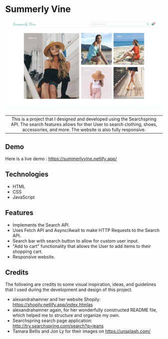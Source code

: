 # Summerly Vine
![](img/summerly-screenshot.png)

<table>
<tr>
<td align="center">
  This is a project that I designed and developed using the Searchspring API. The search features allows for ther User to search clothing, shoes, accessories, and more. The website is also fully responsive.
</td>
</tr>
</table>

## Demo

Here is a live demo : https://summerlyvine.netlify.app/

## Technologies

- HTML
- CSS
- JavaScript

## Features

- Implements the Search API.
- Uses Fetch API and Async/Await to make HTTP Requests to the Search API.
- Search bar with search button to allow for custom user input.
- "Add to cart" functionality that allows the User to add items to their shopping cart.
- Responsive website.

## Credits

The following are credits to some visual inspiration, ideas, and guidelines that I used during the development and design of this project.

- alexandrahamner and her website Shopily: https://shopily.netlify.app/index.htmlas 
- alexandrahamner again, for her wonderfully constructed README file, which helped me to structure and organize my own.
- Searchspring search page application: http://try.searchspring.com/search?q=jeans
- Tamara Bellis and Jon Ly for their images on https://unsplash.com/


